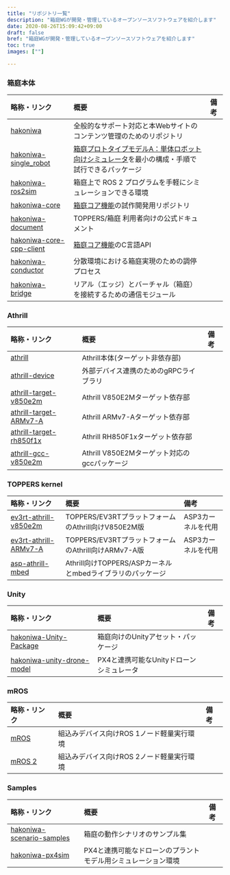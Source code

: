 ```yaml
---
title: "リポジトリ一覧"
description: "箱庭WGが開発・管理しているオープンソースソフトウェアを紹介します"
date: 2020-08-26T15:09:42+09:00
draft: false
bref: "箱庭WGが開発・管理しているオープンソースソフトウェアを紹介します"
toc: true
images: [""]

---
```


### 箱庭本体
|略称・リンク|概要|備考|
|:--|:--|:--|
| [hakoniwa](https://github.com/toppers/hakoniwa) | 全般的なサポート対応と本Webサイトのコンテンツ管理のためのリポジトリ |   |
| [hakoniwa-single_robot](https://github.com/toppers/hakoniwa-single_robot) | [箱庭プロトタイプモデルA：単体ロボット向けシミュレータ](/hakoniwa/prototypes/single-robot)を最小の構成・手順で試行できるパッケージ |   |
| [hakoniwa-ros2sim](https://github.com/toppers/hakoniwa-ros2sim) | 箱庭上で ROS 2 プログラムを手軽にシミュレーションできる環境 |   |
| [hakoniwa-core](https://github.com/toppers/hakoniwa-core) | [箱庭コア機能](/hakoniwa/docs/core)の試作開発用リポジトリ |   |
| [hakoniwa-document](https://github.com/toppers/hakoniwa-document) | TOPPERS/箱庭 利用者向けの公式ドキュメント |   |
| [hakoniwa-core-cpp-client](https://github.com/toppers/hakoniwa-core-cpp-client) | [箱庭コア機能](/hakoniwa/docs/core)のC言語API |   |
| [hakoniwa-conductor](https://github.com/toppers/hakoniwa-conductor) | 分散環境における箱庭実現のための調停プロセス |   |
| [hakoniwa-bridge](https://github.com/toppers/hakoniwa-bridge) | リアル（エッジ）とバーチャル（箱庭）を接続するための通信モジュール |   |

### Athrill
|略称・リンク|概要|備考|
|:--|:--|:--|
| [athrill](https://github.com/toppers/athrill) | Athrill本体(ターゲット非依存部) |   |
| [athrill-device](https://github.com/toppers/athrill-device) | 外部デバイス連携のためのgRPCライブラリ |   |
| [athrill-target-v850e2m](https://github.com/toppers/athrill-target-v850e2m) | Athrill V850E2Mターゲット依存部 | |
| [athrill-target-ARMv7-A](https://github.com/toppers/athrill-target-ARMv7-A) | Athrill ARMv7-Aターゲット依存部 | |
| [athrill-target-rh850f1x](https://github.com/toppers/athrill-target-rh850f1x) | Athrill RH850F1xターゲット依存部 | |
| [athrill-gcc-v850e2m](https://github.com/toppers/athrill-gcc-v850e2m) | Athrill V850E2Mターゲット対応のgccパッケージ |   |

### TOPPERS kernel
|略称・リンク|概要|備考|
|:--|:--|:--|
| [ev3rt-athrill-v850e2m](https://github.com/toppers/ev3rt-athrill-v850e2m) | TOPPERS/EV3RTプラットフォームのAthrill向けV850E2M版 | ASP3カーネルを代用  |
| [ev3rt-athrill-ARMv7-A](https://github.com/toppers/ev3rt-athrill-ARMv7-A) | TOPPERS/EV3RTプラットフォームのAthrill向けARMv7-A版 | ASP3カーネルを代用  |
| [asp-athrill-mbed](https://github.com/toppers/asp-athrill-mbed) | Athrill向けTOPPERS/ASPカーネルとmbedライブラリのパッケージ |   |

### Unity
|略称・リンク|概要|備考|
|:--|:--|:--|
| [hakoniwa-Unity-Package](https://github.com/toppers/hakoniwa-Unity-Package) | 箱庭向けのUnityアセット・パッケージ | |
| [hakoniwa-unity-drone-model](https://github.com/toppers/hakoniwa-unity-drone-model) | PX4と連携可能なUnityドローンシミュレータ | |

### mROS
|略称・リンク|概要|備考|
|:--|:--|:--|
| [mROS](https://github.com/mROS-base/mROS) | 組込みデバイス向けROS 1ノード軽量実行環境 | |
| [mROS 2](https://github.com/mROS-base/mros2) | 組込みデバイス向けROS 2ノード軽量実行環境 | |

### Samples
|略称・リンク|概要|備考|
|:--|:--|:--|
| [hakoniwa-scenario-samples](https://github.com/toppers/hakoniwa-scenario-samples) | 箱庭の動作シナリオのサンプル集 | |
| [hakoniwa-px4sim](https://github.com/toppers/hakoniwa-px4sim) | PX4と連携可能なドローンのプラントモデル用シミュレーション環境 | |
